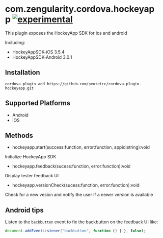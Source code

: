 # com.zengularity.cordova.hockeyapp [![experimental](http://hughsk.github.io/stability-badges/dist/experimental.svg)](http://github.com/hughsk/stability-badges)

This plugin exposes the HockeyApp SDK for ios and android

Including:

* HockeyAppSDK-iOS 3.5.4
* HockeyAppSDK-Android 3.0.1

## Installation

    cordova plugin add https://github.com/peutetre/cordova-plugin-hockeyapp.git

## Supported Platforms

- Android
- iOS

## Methods

- hockeyapp.start(success:function, error:function, appid:string):void

Initialize HockeyApp SDK

- hockeyapp.feedback(sucess:function, error:function):void

Display tester feedback UI

- hockeyapp.versionCheck(sucess:function, error:function):void

Check for a new vesion and notify the user if a newer version is available

## Android tips

Listen to the `backbutton` event to fix the backbutton on the feedback UI like:

```javascript
document.addEventListener("backbutton", function () { }, false);
```
